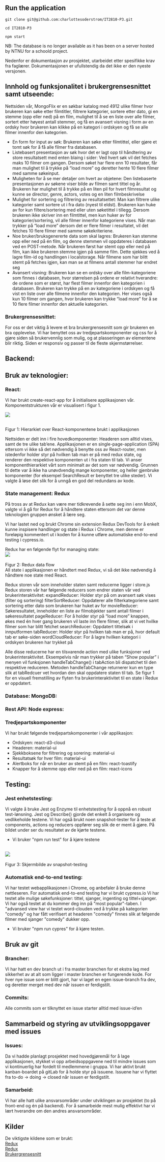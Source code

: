 ## Run the application
```
git clone git@github.com:charlottesoderstrom/IT2810-P3.git
```
```
cd IT2810-P3
```
```
npm start
```
NB: The database is no longer available as it has been on a server hosted by NTNU for a schoold project.

Nedenfor er dokumentasjon av prosjektet, utarbeidet etter spesifikke krav fra faglærer. Dokumentasjonen er ufullstendig da det ikke er den nyeste versjonen.

## Innhold og funksjonalitet i brukergrensesnittet samt utseende:

Nettsiden vår, MongoFlix er en søkbar katalog med 4912 ulike filmer hvor brukeren kan søke etter filmtitler, filtrere kategorier, sortere etter dato, gi en stemme (opp eller ned) på en film, mulighet til å se en liste over alle filmer, sortert etter høyest antall stemmer, og få en avansert visning i form av en ordsky hvor brukeren kan klikke på en kategori i ordskyen og få se alle filmer innenfor den kategorien.

- En form for input av søk: Brukeren kan søke etter filmtittel, eller gjøre et tomt søk for å få alle filmer fra databasen. 
- Listebasert presentasjon av søk hvor det er lagt opp til håndtering av store resultatsett med enten blaing i sider: Ved hvert søk vil det fetches maks 10 filmer om gangen. Dersom søket har flere enn 10 resultater, får man mulighet til å trykke på “load more” og deretter hente 10 flere filmer med samme søkeinput. 
- Muligheten for å se mer detaljer om hvert av objetene: Den listebaserte presentasjonen av søkene viser bilde av filmen samt tittel og år. Brukeren har mulighet til å trykke på en liten pil for hvert filmresultat og kunne se director, genre, actors, votes og en liten filmbeskrivelse
- Mulighet for sortering og filtrering av resultatsettet: Man kan filtrere ulike kategorier samt sortere ut i fra dato (nyest til eldst). Brukeren kan huke av for kun filtere/sortering med eller uten søketittel i tillegg. Dersom brukeren ikke skriver inn en filmtittel, men kun huker av for kategorier/sortering, vil alle filmer innenfor kategoriene vises. Når man trykker på “load more” dersom det er flere filmer i resultatet, vil det fetches 10 flere filmer med samme søkekriteriene.
- Noe bruker/bruksgenererte data som skal lagres: Brukeren kan stemme opp eller ned på én film, og denne stemmen vil oppdateres i databasen ved en POST-metode. Når brukeren først har stemt opp eller ned på film, kan ikke brukeren stemme igjen på samme film. Dette sjekkes ved å lagre film-id og handlingen i localstorage. Når filmene som har blitt stemt på fetches igjen, kan man se at filmens antall stemmer har endret seg
- Avansert visning: Brukeren kan se en ordsky over alle film-kategoriene som finnes i databasen, hvor størrelsen på ordene er relativt hverandre: de ordene som er størst, har flest filmer innenfor den kategorien i databasen. Brukeren kan trykke på en av kategoriene i ordskyen og få vist en liste over alle filmene innenfor den kategorien. Her vises også kun 10 filmer om gangen, hvor brukeren kan trykke “load more” for å se 10 flere filmer innenfor den aktuelle kategorien.

### Brukergrensesnittet: 

For oss er det viktig å levere et bra brukergrensesnitt som gir brukeren en bra opplevelse. Vi har benyttet oss av tredjepartskomponenter og css for å gjøre siden så brukervennlig som mulig, og at plasseringen av elementene blir riktig. Siden er responsiv og passer til de fleste skjermstørrelser.

## Backend:


## Bruk av teknologier:

### React: 
Vi har brukt create-react-app for å initialisere applikasjonen vår. Komponentstrukturen vår er visualisert i figur 1.
<br>

<img src="https://gitlab.stud.idi.ntnu.no/IT2810-H19/teams/team-4/project-3/raw/dev/public/images/Component_hierarchy.jpg" />
<br><br>

Figur 1: Hierarkiet over React-komponentene brukt i applikasjonen
<br>

Nettsiden er delt inn i fire hovedkomponenter: Headeren som alltid vises, samt de tre ulike tab’ene. Applikasjonen er en single-page-application (SPA) ettersom vi ikke så det nødvendig å benytte oss av React-router, men istedenfor holder styr på hvilken tab man er på med redux state, og renderer den respektive komponenten ut i fra staten til tab. Vi anser komponenthierarkiet vårt som minimalt av det som var nødvendig. Grunnen til dette var å ikke ha unøvdvendig mange komponenter, og heller gjenbruke komponenter (for eksempel SearchResult er benyttet tre ulike steder). Vi valgte å løse det slik for å unngå en god del redundans av kode.


### State management: Redux

På tross av at Redux kan være mer tidkrevende å sette seg inn i enn MobX, valgte vi å gå for Redux for å håndtere staten ettersom det var denne teknologien gruppen ønsket å lære seg.

Vi har lastet ned og brukt Chrome sin extension Redux DevTools for å enkelt kunne inspisere handlinger og state i Redux i Chrome,
men denne er foreløpig kommentert ut i koden for å kunne utføre automatiske end-to-end testing i cypress.io.


Redux har en følgende flyt for managing state:
<br>
<img src="https://www.tutorialspoint.com/redux/images/data_flow.jpg" />
<br><br>
Figur 2: Redux data flow
<br>
All state i applikasjonen er håndtert med Redux, vi så det ikke nødvendig å håndtere noe state med React.

Redux storen vår som inneholder staten samt reducerne ligger i store.js
Redux storen vår har følgende reducers som endrer staten vår ved brukerinteraktivitet:
expandReducer: Holder styr på om avansert søk vises (filter og sortering)
filterSortReducer: Oppdaterer alle filterkategoriene samt sortering etter dato som brukeren har huket av for
movieReducer: Søkeresultatet, inneholder en liste av filmobjekter samt antall filmer i søkeresultatet
pageReducer: For å holder styr på “load more” knappen, økes med én hver gang brukeren vil laste inn flere filmer, slik at vi vet hvilke filmer som har blitt fetchet
searchReducer: Oppdatert tittelsøk i innputformen
tabReducer: Holder styr på hvilken tab man er på, hvor default tab er søke-siden
wordCloudReducer: For å lagre hvilken kategori i ordskyen brukeren har trykket på

Alle disse reducerne har en tilsvarende action med ulike funksjoner ved brukerinteraktivitet. Eksempelvis når man trykker på taben “Show popular” i menyen vil funksjonen handleTabChange() i tabAction bli dispatchet til den respektive reduceren. Metoden handleTabChange returnerer kun en type slik at tabRedcuer vet hvordan den skal oppdatere staten til tab. Se figur 1 for en visuell  fremstilling av flyten fra brukerinteraktivitet til en state i Redux er oppdatert. 


### Database: MongoDB:
### Rest API: Node express:

### Tredjepartskomponenter
Vi har brukt følgende tredjepartskomponenter i vår applikasjon:
- Ordskyen: react-d3-cloud
- Headeren: material-ui
- Sjekkboksene for filtrering og sorering: material-ui
- Resultatsøk for hver film: material-ui
- Alertboks for når en bruker av stemt på en film: react-toastify
- Knapper for å stemme opp eller ned på en film: react-icons


## Testing:





### Jest enhetstesting:

Vi valgte å bruke Jest og Enzyme til enhetstesting for å oppnå en robust test-lønsning. 
Jest og Describe() gjorde det enkelt å organisere og vedlikeholde testene. 
Vi har også brukt noen snapshot-tester for å teste at components, actions og reducers oppfører seg slik de er ment å gjøre. 
På bildet under ser du resultatet av de kjørte testene. 
- Vi bruker "npm run test" for å kjøre testene

<br>
<img src="https://gitlab.stud.idi.ntnu.no/IT2810-H19/teams/team-4/project-3/raw/dev/public/images/testImage.png" />
<br><br>
Figur 3: Skjermbilde av snapshot-testing
<br>

### Automatisk end-to-end testing: 
Vi har testet webapplikasjonen i Chrome, og anbefaler å bruke denne nettleseren. 
For automatisk end-to-end testing har vi brukt cypress.io
Vi har testet alle mulige søkefunksjoner: tittel, sjanger, ingenting og tittel+sjanger. Vi har også testet at du kommer deg inn på "most popular"-taben. I "advansed view har vi testet word-clouden ved å trykke på kategorien "comedy" og har fått verifisert at headeren "comedy" finnes slik at følgende filmer med sjanger "comedy" dukker opp. 

- Vi bruker "npm run cypres" for å kjøre testen. 


## Bruk av git

### Brancher: 
Vi har hatt en dev branch ut i fra master branchen for et ekstra lag med sikkerhet av at alt som ligger i master branchen er fungerende kode. For hver nye issue som er blitt gjort, har vi laget en egen issue-branch fra dev, og deretter merget med dev når issuen er ferdigstilt.

### Commits: 
Alle commits som er tilknyttet en issue starter alltid med issue-id’en

## Sammarbeid og styring av utviklingsoppgaver med issues


### Issues: 
Da vi hadde planlagt prosjektet med hovedgjøremål for å lage applikasjonen, stykket vi opp arbeidsoppgavene ned til mindre issues som vi kontinuerlig har fordelt til medlemmene i gruppa. Vi har aktivt brukt kanban-boardet på gitLab for å holde styr på issuene. Issuene har vi flyttet fra to-do -> doing -> closed når issuen er ferdigstilt.

### Samarbeid: 
Vi har alle hatt ulike ansvarsområder under utviklingen av prosjektet (to på front-end og én på backend). For å samarbeide mest mulig effektivt har vi lært hverandre om den andres ansvarsområder.

## Kilder
De viktigste kildene som er brukt:
<br>
[Redux](https://www.youtube.com/watch?v=CVpUuw9XSjY)
<br>
[Redux](https://www.youtube.com/watch?v=93p3LxR9xfM)
<br>
[Brukergrensesnitt](https://material-ui.com/)

